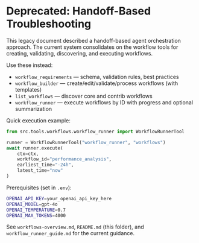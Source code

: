 # Deprecated: Handoff-Based Troubleshooting

This legacy document described a handoff-based agent orchestration approach. The current system consolidates on the workflow tools for creating, validating, discovering, and executing workflows.

Use these instead:

- `workflow_requirements` — schema, validation rules, best practices
- `workflow_builder` — create/edit/validate/process workflows (with templates)
- `list_workflows` — discover core and contrib workflows
- `workflow_runner` — execute workflows by ID with progress and optional summarization

Quick execution example:

```python
from src.tools.workflows.workflow_runner import WorkflowRunnerTool

runner = WorkflowRunnerTool("workflow_runner", "workflows")
await runner.execute(
    ctx=ctx,
    workflow_id="performance_analysis",
    earliest_time="-24h",
    latest_time="now"
)
```

Prerequisites (set in `.env`):

```bash
OPENAI_API_KEY=your_openai_api_key_here
OPENAI_MODEL=gpt-4o
OPENAI_TEMPERATURE=0.7
OPENAI_MAX_TOKENS=4000
```

See `workflows-overview.md`, `README.md` (this folder), and `workflow_runner_guide.md` for the current guidance.
